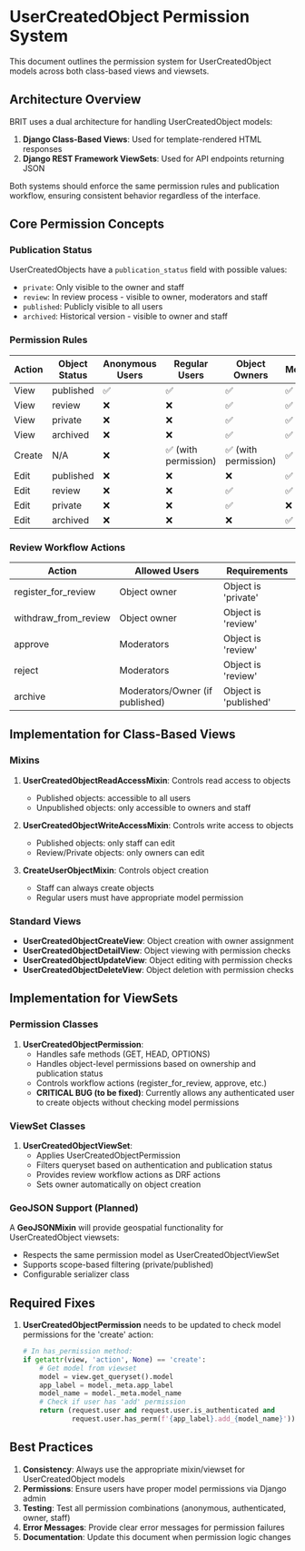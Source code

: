 # UserCreatedObject Permission System

This document outlines the permission system for UserCreatedObject models across both class-based views and viewsets.

## Architecture Overview

BRIT uses a dual architecture for handling UserCreatedObject models:

1. **Django Class-Based Views**: Used for template-rendered HTML responses
2. **Django REST Framework ViewSets**: Used for API endpoints returning JSON

Both systems should enforce the same permission rules and publication workflow, ensuring consistent behavior regardless of the interface.

## Core Permission Concepts

### Publication Status

UserCreatedObjects have a `publication_status` field with possible values:

- `private`: Only visible to the owner and staff
- `review`: In review process - visible to owner, moderators and staff
- `published`: Publicly visible to all users
- `archived`: Historical version - visible to owner and staff

### Permission Rules

| Action | Object Status | Anonymous Users | Regular Users | Object Owners | Moderators/Staff |
|--------|---------------|-----------------|---------------|---------------|------------------|
| View   | published     | ✅              | ✅            | ✅            | ✅               |
| View   | review        | ❌              | ❌            | ✅            | ✅               |
| View   | private       | ❌              | ❌            | ✅            | ✅               |
| View   | archived      | ❌              | ❌            | ✅            | ✅               |
| Create | N/A           | ❌              | ✅ (with permission) | ✅ (with permission) | ✅               |
| Edit   | published     | ❌              | ❌            | ❌            | ✅               |
| Edit   | review        | ❌              | ❌            | ✅            | ✅               |
| Edit   | private       | ❌              | ❌            | ✅            | ❌               |
| Edit   | archived      | ❌              | ❌            | ❌            | ✅               |

### Review Workflow Actions

| Action              | Allowed Users                    | Requirements                       |
|---------------------|----------------------------------|-----------------------------------|
| register_for_review | Object owner                     | Object is 'private'               |
| withdraw_from_review| Object owner                     | Object is 'review'                |
| approve             | Moderators                       | Object is 'review'                |
| reject              | Moderators                       | Object is 'review'                |
| archive             | Moderators/Owner (if published)  | Object is 'published'             |

## Implementation for Class-Based Views

### Mixins

1. **UserCreatedObjectReadAccessMixin**: Controls read access to objects
   - Published objects: accessible to all users
   - Unpublished objects: only accessible to owners and staff

2. **UserCreatedObjectWriteAccessMixin**: Controls write access to objects
   - Published objects: only staff can edit
   - Review/Private objects: only owners can edit

3. **CreateUserObjectMixin**: Controls object creation
   - Staff can always create objects
   - Regular users must have appropriate model permission

### Standard Views

- **UserCreatedObjectCreateView**: Object creation with owner assignment
- **UserCreatedObjectDetailView**: Object viewing with permission checks
- **UserCreatedObjectUpdateView**: Object editing with permission checks
- **UserCreatedObjectDeleteView**: Object deletion with permission checks

## Implementation for ViewSets

### Permission Classes

1. **UserCreatedObjectPermission**: 
   - Handles safe methods (GET, HEAD, OPTIONS)
   - Handles object-level permissions based on ownership and publication status
   - Controls workflow actions (register_for_review, approve, etc.)
   - **CRITICAL BUG (to be fixed)**: Currently allows any authenticated user to create objects without checking model permissions

### ViewSet Classes

1. **UserCreatedObjectViewSet**:
   - Applies UserCreatedObjectPermission
   - Filters queryset based on authentication and publication status
   - Provides review workflow actions as DRF actions
   - Sets owner automatically on object creation

### GeoJSON Support (Planned)

A **GeoJSONMixin** will provide geospatial functionality for UserCreatedObject viewsets:
   - Respects the same permission model as UserCreatedObjectViewSet
   - Supports scope-based filtering (private/published)
   - Configurable serializer class

## Required Fixes

1. **UserCreatedObjectPermission** needs to be updated to check model permissions for the 'create' action:
   ```python
   # In has_permission method:
   if getattr(view, 'action', None) == 'create':
       # Get model from viewset
       model = view.get_queryset().model
       app_label = model._meta.app_label
       model_name = model._meta.model_name
       # Check if user has 'add' permission
       return (request.user and request.user.is_authenticated and 
               request.user.has_perm(f'{app_label}.add_{model_name}'))
   ```

## Best Practices

1. **Consistency**: Always use the appropriate mixin/viewset for UserCreatedObject models
2. **Permissions**: Ensure users have proper model permissions via Django admin
3. **Testing**: Test all permission combinations (anonymous, authenticated, owner, staff)
4. **Error Messages**: Provide clear error messages for permission failures
5. **Documentation**: Update this document when permission logic changes
